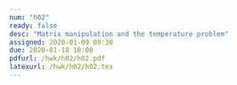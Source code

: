 ```yaml
---
num: "h02"
ready: false
desc: "Matrix manipulation and the temperature problem"
assigned: 2020-01-09 09:30
due: 2020-01-18 18:00
pdfurl: /hwk/h02/h02.pdf
latexurl: /hwk/h02/h02.tex
---
```

